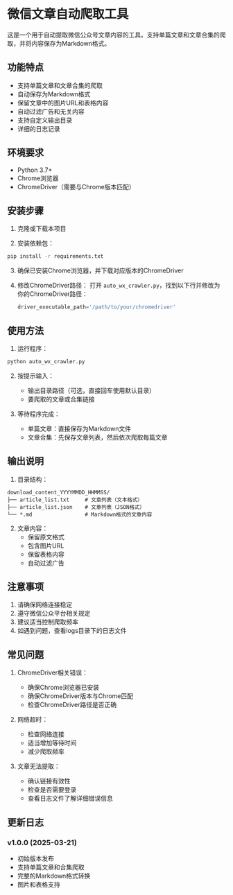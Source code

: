# 微信文章自动爬取工具

这是一个用于自动提取微信公众号文章内容的工具。支持单篇文章和文章合集的爬取，并将内容保存为Markdown格式。

## 功能特点

- 支持单篇文章和文章合集的爬取
- 自动保存为Markdown格式
- 保留文章中的图片URL和表格内容
- 自动过滤广告和无关内容
- 支持自定义输出目录
- 详细的日志记录

## 环境要求

- Python 3.7+
- Chrome浏览器
- ChromeDriver（需要与Chrome版本匹配）

## 安装步骤

1. 克隆或下载本项目

2. 安装依赖包：
```bash
pip install -r requirements.txt
```

3. 确保已安装Chrome浏览器，并下载对应版本的ChromeDriver

4. 修改ChromeDriver路径：
   打开 `auto_wx_crawler.py`，找到以下行并修改为你的ChromeDriver路径：
   ```python
   driver_executable_path='/path/to/your/chromedriver'
   ```

## 使用方法

1. 运行程序：
```bash
python auto_wx_crawler.py
```

2. 按提示输入：
   - 输出目录路径（可选，直接回车使用默认目录）
   - 要爬取的文章或合集链接

3. 等待程序完成：
   - 单篇文章：直接保存为Markdown文件
   - 文章合集：先保存文章列表，然后依次爬取每篇文章

## 输出说明

1. 目录结构：
```
download_content_YYYYMMDD_HHMMSS/
├── article_list.txt     # 文章列表（文本格式）
├── article_list.json    # 文章列表（JSON格式）
└── *.md                 # Markdown格式的文章内容
```

2. 文章内容：
   - 保留原文格式
   - 包含图片URL
   - 保留表格内容
   - 自动过滤广告

## 注意事项

1. 请确保网络连接稳定
2. 遵守微信公众平台相关规定
3. 建议适当控制爬取频率
4. 如遇到问题，查看logs目录下的日志文件

## 常见问题

1. ChromeDriver相关错误：
   - 确保Chrome浏览器已安装
   - 确保ChromeDriver版本与Chrome匹配
   - 检查ChromeDriver路径是否正确

2. 网络超时：
   - 检查网络连接
   - 适当增加等待时间
   - 减少爬取频率

3. 文章无法提取：
   - 确认链接有效性
   - 检查是否需要登录
   - 查看日志文件了解详细错误信息

## 更新日志

### v1.0.0 (2025-03-21)
- 初始版本发布
- 支持单篇文章和合集爬取
- 完整的Markdown格式转换
- 图片和表格支持
